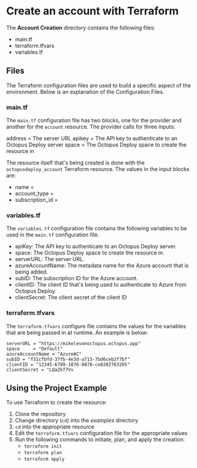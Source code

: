# Create an account with Terraform

The **Account Creation** directory contains the following files:

  - main.tf
  - terraform.tfvars
  - variables.tf

## Files

The Terraform configuration files are used to build a specific aspect of the environment. Below is an explanation of the Configuration Files.

### main.tf

The `main.tf` configuration file has two blocks, one for the provider and another for the `account` resource. The provider calls for three inputs:

  address = The server URL
  apikey  = The API key to authenticate to an Octopus Deploy server
  space   = The Octopus Deploy space to create the resource in

The resource itself that's being created is done with the `octopusdeploy_account` Terraform resource. The values in the input blocks are:

  - name            = 
  - account_type    = 
  - subscription_id = 

### variables.tf

The `variables.tf` configuration file contains the following variables to be used in the `main.tf` configuration file.

  - apiKey: The API key to authenticate to an Octopus Deploy server.
  - space: The Octopus Deploy space to create the resource in.
  - serverURL: The server URL.
  - azureAccountName: The metadata name for the Azure account that is being added.
  - subID: The subscription ID for the Azure account.
  - clientID: The client ID that's being used to authenticate to Azure from Octopus Deploy.
  - clientSecret: The client secret of the client ID

### terraform.tfvars

The `terraform.tfvars` configure file contains the values for the variables that are being passed in at runtime. An example is below:

```
serverURL = "https://mikelevanoctopus.octopus.app"
space     = "Default"
azureAccountName = "AzureAC"
subID = "f31cfbfd-37fb-4e3d-a713-7bd6ceb2f7bf"
clientID = "12345-6789-1876-8878-ce8282763205"
clientSecret = "LQaZkf7Vv
```

## Using the Project Example

To use Terraform to create the resource:

1. Clone the repository
2. Change directory (`cd`) into the *examples* directory
3. `cd` into the appropriate resource 
4. Edit the `terraform.tfvars` configuration file for the appropriate values
5. Run the following commands to initiate, plan, and apply the creation:
   - `terraform init`
   - `terraform plan`
   - `terraform apply`